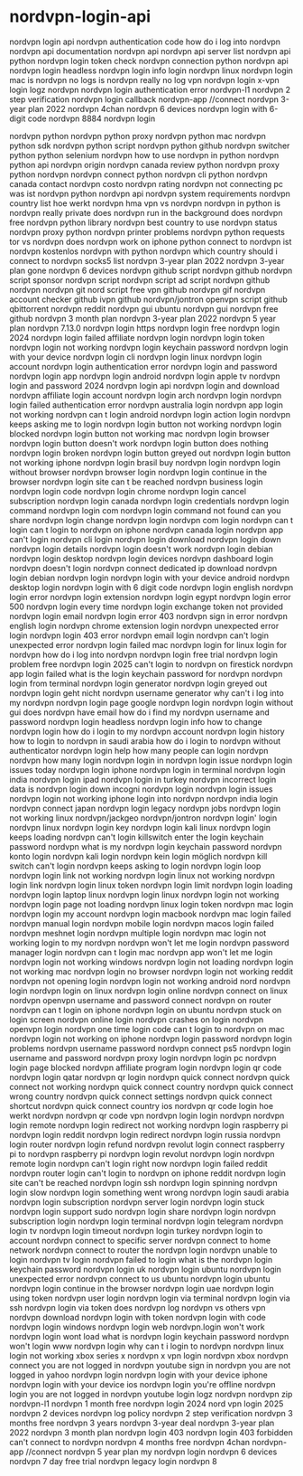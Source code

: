 # nordvpn-login-api
nordvpn login api
nordvpn authentication code
how do i log into nordvpn
nordvpn api documentation
nordvpn api
nordvpn api server list
nordvpn api python
nordvpn login token
check nordvpn connection
python nordvpn api
nordvpn login headless
nordvpn login info
login nordvpn linux
nordvpn login mac
is nordvpn no logs
is nordvpn really no log
vpn nordvpn login
x-vpn login
logz nordvpn
nordvpn login authentication error
nordvpn-l1
nordvpn 2 step verification
nordvpn login callback
nordvpn-app //connect
nordvpn 3-year plan 2022
nordvpn 4chan
nordvpn 6 devices
nordvpn login with 6-digit code
nordvpn 8884
nordvpn login

nordvpn python
nordvpn python proxy
nordvpn python mac
nordvpn python sdk
nordvpn python script
nordvpn python github
nordvpn switcher python
python selenium nordvpn
how to use nordvpn in python
nordvpn python api
nordvpn origin
nordvpn canada review
python nordvpn proxy
python nordvpn
nordvpn connect python
nordvpn cli python
nordvpn canada contact
nordvpn costo
nordvpn rating
nordvpn not connecting pc
was ist nordvpn
python nordvpn api
nordvpn system requirements
nordvpn country list
hoe werkt nordvpn
hma vpn vs nordvpn
nordvpn in python
is nordvpn really private
does nordvpn run in the background
does nordvpn free
nordvpn python library
nordvpn best country to use
nordvpn status
nordvpn proxy python
nordvpn printer problems
nordvpn python requests
tor vs nordvpn
does nordvpn work on iphone
python connect to nordvpn
ist nordvpn kostenlos
nordvpn with python
nordvpn which country should i connect to
nordvpn socks5 list
nordvpn 3-year plan 2022
nordvpn 3-year plan gone
nordvpn 6 devices
nordvpn github script
nordvpn github
nordvpn script sponsor
nordvpn script
nordvpn script ad
script nordvpn
github nordvpn
nordvpn git
nord script
free vpn github
nordvpn gif
nordvpn account checker github
ivpn github
nordvpn/jontron
openvpn script github
qbittorrent nordvpn reddit
nordvpn gui
ubuntu nordvpn gui
nordvpn free github
nordvpn 3 month plan
nordvpn 3-year plan 2022
nordvpn 5 year plan
nordvpn 7.13.0
nordvpn login
https nordvpn login
free nordvpn login 2024
nordvpn login failed
affiliate nordvpn login
nordvpn login token
nordvpn login not working
nordvpn login keychain password
nordvpn login with your device
nordvpn login cli
nordvpn login linux
nordvpn login account
nordvpn login authentication error
nordvpn login and password
nordvpn login app
nordvpn login android
nordvpn login apple tv
nordvpn login and password 2024
nordvpn login api
nordvpn login and download
nordvpn affiliate login
account nordvpn login
arch nordvpn login
nordvpn login failed authentication error
nordvpn australia login
nordvpn app login not working
nordvpn can t login android
nordvpn login action login
nordvpn keeps asking me to login
nordvpn login button not working
nordvpn login blocked
nordvpn login button not working mac
nordvpn login browser
nordvpn login button doesn't work
nordvpn login button does nothing
nordvpn login broken
nordvpn login button greyed out
nordvpn login button not working iphone
nordvpn login brasil
buy nordvpn login
nordvpn login without browser
nordvpn browser login
nordvpn login continue in the browser
nordvpn login site can t be reached
nordvpn business login
nordvpn login code
nordvpn login chrome
nordvpn login cancel subscription
nordvpn login canada
nordvpn login credentials
nordvpn login command
nordvpn login com
nordvpn login command not found
can you share nordvpn login
change nordvpn login
nordvpn com login
nordvpn can t login
can t login to nordvpn on iphone
nordvpn canada login
nordvpn app can't login
nordvpn cli login
nordvpn login download
nordvpn login down
nordvpn login details
nordvpn login doesn't work
nordvpn login debian
nordvpn login desktop
nordvpn login devices
nordvpn dashboard login
nordvpn doesn't login
nordvpn connect dedicated ip
download nordvpn login
debian nordvpn login
nordvpn login with your device android
nordvpn desktop login
nordvpn login with 6 digit code
nordvpn login english
nordvpn login error
nordvpn login extension
nordvpn login egypt
nordvpn login error 500
nordvpn login every time
nordvpn login exchange token not provided
nordvpn login email
nordvpn login error 403
nordvpn sign in error
nordvpn english login
nordvpn chrome extension login
nordvpn unexpected error login
nordvpn login 403 error
nordvpn email login
nordvpn can't login unexpected error
nordvpn login failed mac
nordvpn login for linux
login for nordvpn
how do i log into nordvpn
nordvpn login free trial
nordvpn login problem
free nordvpn login 2025
can't login to nordvpn on firestick
nordvpn app login failed
what is the login keychain password for nordvpn
nordvpn login from terminal
nordvpn login generator
nordvpn login greyed out
nordvpn login geht nicht
nordvpn username generator
why can't i log into my nordvpn
nordvpn login page
google nordvpn login
nordvpn login without gui
does nordvpn have email
how do i find my nordvpn username and password
nordvpn login headless
nordvpn login info
how to change nordvpn login
how do i login to my nordvpn account
nordvpn login history
how to login to nordvpn in saudi arabia
how do i login to nordvpn without authenticator
nordvpn login help
how many people can login nordvpn
nordvpn how many login
nordvpn login in
nordvpn login issue
nordvpn login issues today
nordvpn login iphone
nordvpn login in terminal
nordvpn login india
nordvpn login ipad
nordvpn login in turkey
nordvpn incorrect login data
is nordvpn login down
incogni nordvpn login
nordvpn login issues
nordvpn login not working iphone
login into nordvpn
nordvpn india login
nordvpn connect japan
nordvpn login legacy
nordvpn jobs
nordvpn login not working linux
nordvpn/jackgeo
nordvpn/jontron
nordvpn login'
login nordvpn linux
nordvpn login key
nordvpn login kali linux
nordvpn login keeps loading
nordvpn can't login killswitch
enter the login keychain password nordvpn
what is my nordvpn login keychain password
nordvpn konto login
nordvpn kali login
nordvpn kein login möglich
nordvpn kill switch can't login
nordvpn keeps asking to login
nordvpn login loop
nordvpn login link not working
nordvpn login linux not working
nordvpn login link
nordvpn login linux token
nordvpn login limit
nordvpn login loading
nordvpn login laptop
linux nordvpn login
linux nordvpn login not working
nordvpn login page not loading
nordvpn linux login token
nordvpn mac login
nordvpn login my account
nordvpn login macbook
nordvpn mac login failed
nordvpn manual login
nordvpn mobile login
nordvpn macos login failed
nordvpn meshnet login
nordvpn multiple login
nordvpn mac login not working
login to my nordvpn
nordvpn won't let me login
nordvpn password manager login
nordvpn can t login mac
nordvpn app won't let me login
nordvpn login not working windows
nordvpn login not loading
nordvpn login not working mac
nordvpn login no browser
nordvpn login not working reddit
nordvpn not opening login
nordvpn login not working android
nord nordvpn login
nordvpn login on linux
nordvpn login online
nordvpn connect on linux
nordvpn openvpn username and password
connect nordvpn on router
nordvpn can t login on iphone
nordvpn login on ubuntu
nordvpn stuck on login screen
nordvpn online login
nordvpn crashes on login
nordvpn openvpn login
nordvpn one time login code
can t login to nordvpn on mac
nordvpn login not working on iphone
nordvpn login password
nordvpn login problems
nordvpn username password
nordvpn connect ps5
nordvpn login username and password
nordvpn proxy login
nordvpn login pc
nordvpn login page blocked
nordvpn affiliate program login
nordvpn login qr code
nordvpn login qatar
nordvpn qr login
nordvpn quick connect
nordvpn quick connect not working
nordvpn quick connect country
nordvpn quick connect wrong country
nordvpn quick connect settings
nordvpn quick connect shortcut
nordvpn quick connect country ios
nordvpn qr code login
hoe werkt nordvpn
nordvpn qr code
vpn nordvpn login
login nordvpn
nordvpn login remote
nordvpn login redirect not working
nordvpn login raspberry pi
nordvpn login reddit
nordvpn login redirect
nordvpn login russia
nordvpn login router
nordvpn login refund
nordvpn revolut login
connect raspberry pi to nordvpn
raspberry pi nordvpn login
revolut nordvpn login
nordvpn remote login
nordvpn can't login right now
nordvpn login failed reddit
nordvpn router login
can't login to nordvpn on iphone reddit
nordvpn login site can't be reached
nordvpn login ssh
nordvpn login spinning
nordvpn login slow
nordvpn login something went wrong
nordvpn login saudi arabia
nordvpn login subscription
nordvpn server login
nordvpn login stuck
nordvpn login support
sudo nordvpn login
share nordvpn login
nordvpn subscription login
nordvpn login terminal
nordvpn login telegram
nordvpn login tv
nordvpn login timeout
nordvpn login turkey
nordvpn login to account
nordvpn connect to specific server
nordvpn connect to home network
nordvpn connect to router
the nordvpn login
nordvpn unable to login
nordvpn tv login
nordvpn failed to login
what is the nordvpn login keychain password
nordvpn login uk
nordvpn login ubuntu
nordvpn login unexpected error
nordvpn connect to us
ubuntu nordvpn login
ubuntu nordvpn login continue in the browser
nordvpn login uae
nordvpn login using token
nordvpn user login
nordvpn login via terminal
nordvpn login via ssh
nordvpn login via token
does nordvpn log
nordvpn vs others
vpn nordvpn download
nordvpn login with token
nordvpn login with code
nordvpn login windows
nordvpn login web
nordvpn.login won't work
nordvpn login wont load
what is nordvpn login keychain password
nordvpn won't login
www nordvpn login
why can t i login to nordvpn
nordvpn linux login not working
xbox series x nordvpn
x vpn login
nordvpn xbox
nordvpn connect you are not logged in
nordvpn youtube sign in
nordvpn you are not logged in
yahoo nordvpn login
nordvpn login with your device iphone
nordvpn login with your device ios
nordvpn login you're offline
nordvpn login you are not logged in
nordvpn youtube login
logz nordvpn
nordvpn zip
nordvpn-l1
nordvpn 1 month free
nordvpn login 2024
nord vpn login 2025
nordvpn 2 devices
nordvpn log policy
nordvpn 2 step verification
nordvpn 3 months free
nordvpn 3 years
nordvpn 3-year deal
nordvpn 3-year plan 2022
nordvpn 3 month plan
nordvpn login 403
nordvpn login 403 forbidden
can't connect to nordvpn
nordvpn 4 months free
nordvpn 4chan
nordvpn-app //connect
nordvpn 5 year plan
my nordvpn login
nordvpn 6 devices
nordvpn 7 day free trial
nordvpn legacy login
nordvpn 8
